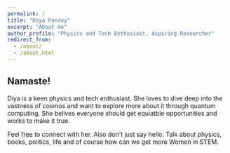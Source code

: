 ```yaml
---
permalink: /
title: "Diya Pandey"
excerpt: "About me"
author_profile: "Physics and Tech Enthusiast, Aspiring Researcher"
redirect_from: 
  - /about/
  - /about.html
---
```



## Namaste!
Diya is a keen physics and tech enthusiast. She loves to dive deep into the vastness of cosmos and want to explore more about it through quantum computing. She belives everyone should get equiatble opportunities and works to make it true. 

Feel free to connect with her. Also don't just say hello. Talk about physics, books, politics, life and of course how can we get more Women in STEM. 
